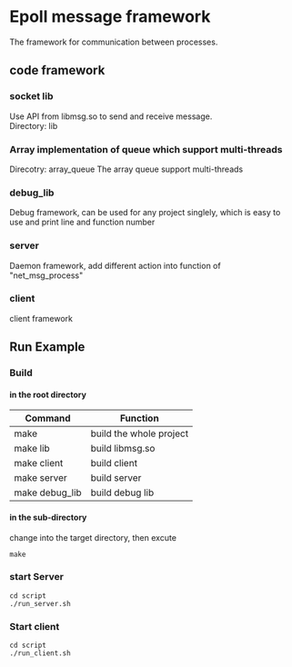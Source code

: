 # Epoll message framework 

The framework for communication between processes.

## code framework
### socket lib  
Use API from libmsg.so to send and receive message.  
Directory: lib

### Array implementation of queue which support multi-threads
Direcotry: array_queue
The array queue support multi-threads

### debug_lib
Debug framework, can be used for any project singlely, which is easy to use and  print line and function number

### server 
Daemon framework, add different action into function of "net_msg_process"

### client
client framework

## Run Example 

### Build  
#### in the root directory

| Command        | Function                |
| -------------- | ----------------------- |
| make           | build the whole project |
| make lib       | build libmsg.so         |
| make client    | build client	           |
| make server    | build server            |
| make debug_lib | build debug lib 		   |

#### in the sub-directory
change into the target directory, then excute

`
make
`

### start Server

	cd script   
	./run_server.sh


### Start client

	cd script   
	./run_client.sh

